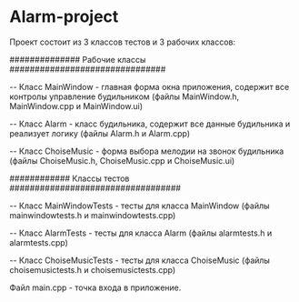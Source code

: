 # Alarm-project

Проект состоит из 3 классов тестов и 3 рабочих классов:

############## Рабочие классы ###############################

-- Класс MainWindow - главная форма окна приложения, содержит все контролы управление будильником (файлы MainWindow.h, MainWindow.cpp и MainWindow.ui)

-- Класс Alarm - класс будильника, содержит все данные будильника и реализует логику (файлы Alarm.h и Alarm.cpp)

-- Класс ChoiseMusic - форма выбора мелодии на звонок будильника (файлы ChoiseMusic.h, ChoiseMusic.cpp и ChoiseMusic.ui)


############ Классы тестов ##################################

-- Класс MainWindowTests - тесты для класса MainWindow (файлы mainwindowtests.h и mainwindowtests.cpp)

-- Класс AlarmTests - тесты для класса Alarm (файлы alarmtests.h и alarmtests.cpp)

-- Класс ChoiseMusicTests - тесты для класса ChoiseMusic (файлы choisemusictests.h и choisemusictests.cpp)

Файл main.cpp - точка входа в приложение.
